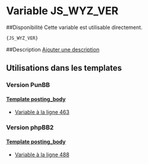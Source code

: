 # Variable JS_WYZ_VER

##Disponibilité
Cette variable est utilisable directement.

```html
{JS_WYZ_VER}
```

##Description
[Ajouter une description](https://fa-tvars.appspot.com/var/JS_WYZ_VER)

## Utilisations dans les templates

### Version PunBB

#### [Template posting_body](punbb/posting_body.md#readme)
* [Variable &agrave; la ligne 463](../punbb/posting_body.tpl#L463)

### Version phpBB2

#### [Template posting_body](subsilver/posting_body.md#readme)
* [Variable &agrave; la ligne 488](../subsilver/posting_body.tpl#L488)